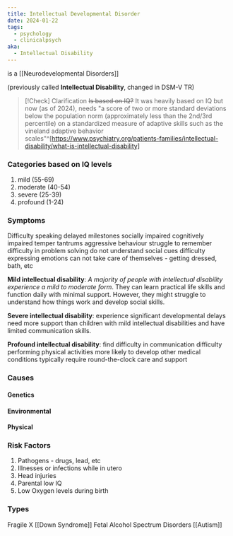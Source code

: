 ```yaml
---
title: Intellectual Developmental Disorder
date: 2024-01-22
tags:
  - psychology
  - clinicalpsych
aka:
  - Intellectual Disability
---
```

is a [[Neurodevelopmental Disorders]] 

(previously called **Intellectual Disability**, changed in DSM-V TR)


> [!Check] Clarification
>~~Is based on IQ?~~ 
> It was heavily based on IQ but now (as of 2024), needs  "a score of two or more standard deviations below the population norm (approximately less than the 2nd/3rd percentile) on a standardized measure of adaptive skills such as the vineland adaptive behavior scales"^[https://www.psychiatry.org/patients-families/intellectual-disability/what-is-intellectual-disability]
> 
### Categories based on IQ levels
1. mild (55-69)
2. moderate (40-54)
3. severe (25-39)
4. profound (1-24)
### Symptoms
Difficulty speaking
delayed milestones 
socially impaired
cognitively impaired
temper tantrums 
aggressive behaviour 
struggle to remember
difficulty in problem solving
do not understand social cues
difficulty expressing emotions
can not take care of themselves -  getting dressed, bath, etc 

**Mild intellectual disability**: *A majority of people with intellectual disability*
*experience a mild to moderate form*. They can learn practical life skills and
function daily with minimal support. However, they might struggle to understand
how things work and develop social skills.

**Severe intellectual disability**: experience significant developmental delays
need more support than children with mild intellectual disabilities and have limited communication skills.

**Profound intellectual disability**: find difficulty in communication 
difficulty performing physical activities
more likely to develop other  medical conditions 
typically require round-the-clock care and support
### Causes
#### Genetics
#### Environmental 
#### Physical

### Risk Factors
1. Pathogens - drugs, lead, etc 
2. Illnesses or infections while in utero
3. Head injuries
4. Parental low IQ
5. Low Oxygen levels during birth 

### Types 
Fragile X
[[Down Syndrome]]
Fetal Alcohol Spectrum Disorders
[[Autism]]



